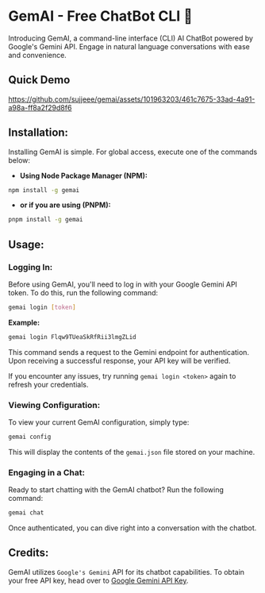 # GemAI - Free ChatBot CLI 🤖
Introducing GemAI, a command-line interface (CLI) AI ChatBot powered by Google's Gemini API. Engage in natural language conversations with ease and convenience.

## Quick Demo
https://github.com/sujjeee/gemai/assets/101963203/461c7675-33ad-4a91-a98a-ff8a2f29d8f6

## Installation:
Installing GemAI is simple. For global access, execute one of the commands below:

* **Using Node Package Manager (NPM):**
```bash
npm install -g gemai
```

* **or if you are using (PNPM):**
```bash
pnpm install -g gemai
```

## Usage:
### Logging In:
Before using GemAI, you'll need to log in with your Google Gemini API token. To do this, run the following command:

```bash
gemai login [token]
```

**Example:**
```bash
gemai login Flqw9TUeaSkRfRii3lmgZLid
```

This command sends a request to the Gemini endpoint for authentication. Upon receiving a successful response, your API key will be verified. 

If you encounter any issues, try running `gemai login <token>` again to refresh your credentials.

### Viewing Configuration:
To view your current GemAI configuration, simply type:

```bash
gemai config
```

This will display the contents of the `gemai.json` file stored on your machine.

### Engaging in a Chat:
Ready to start chatting with the GemAI chatbot? Run the following command:

```bash
gemai chat
```

Once authenticated, you can dive right into a conversation with the chatbot.

## Credits:
GemAI utilizes `Google's Gemini` API for its chatbot capabilities. To obtain your free API key, head over to [Google Gemini API Key](https://makersuite.google.com/app/apikey).